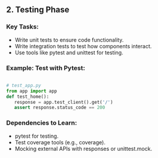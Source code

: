 ## 2. Testing Phase

### Key Tasks:

 - Write unit tests to ensure code functionality.
 - Write integration tests to test how components interact.
 - Use tools like pytest and unittest for testing.
 
### Example: Test with Pytest:  

 ```python

 # test_app.py
 from app import app
 def test_home():
    response = app.test_client().get('/')
    assert response.status_code == 200
 ```

### Dependencies to Learn:

 - pytest for testing.
 - Test coverage tools (e.g., coverage).
 - Mocking external APIs with responses or unittest.mock.